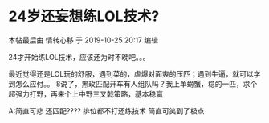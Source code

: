 # 24岁还妄想练LOL技术?
本帖最后由 情转心移 于 2019-10-25 20:17 编辑


24才开始练LOL技术，应该还为时不晚吧。。。


最近觉得还是LOL玩的舒服，遇到菜的，虐爆对面爽的压匹；遇到牛逼，就可以学到怎么应付。。
8说了，黑玫匹配开车有人组队吗？我上单螃蟹，稳的一匹，求个超强力打野，再来个上中野三叉戟策略，基本稳赢


A:简直可悲
还匹配????
排位都不打还练技术 简直可笑到了极点
